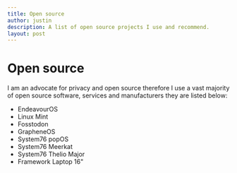 ```yaml
---
title: Open source
author: justin
description: A list of open source projects I use and recommend.
layout: post
---
```



# Open source
I am an advocate for privacy and open source therefore I use a vast majority of open source software, services and manufacturers they are listed below:
- EndeavourOS
- Linux Mint
- Fosstodon
- GrapheneOS
- System76 popOS
- System76 Meerkat
- System76 Thelio Major
- Framework Laptop 16"
